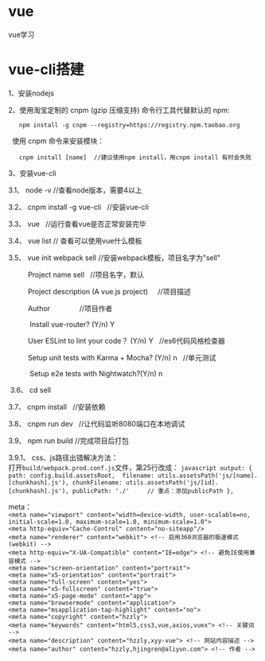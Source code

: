 # vue
  vue学习

# vue-cli搭建

1、安装nodejs

2、使用淘宝定制的 cnpm (gzip 压缩支持) 命令行工具代替默认的 npm:
```
   npm install -g cnpm --registry=https://registry.npm.taobao.org
```	 

   使用 cnpm 命令来安装模块：
```	 
   cnpm install [name]  //建议使用npm install，用cnpm install 有时会失败
```	 

3、安装vue-cli

  3.1、 node -v               //查看node版本，需要4以上

  3.2、 cnpm install -g vue-cli   //安装vue-cli

  3.3、 vue                   //运行查看vue是否正常安装完毕

  3.4、 vue list              // 查看可以使用vue什么模板

  3.5、 vue init webpack sell    //安装webpack模板，项目名字为"sell"

            Project name sell    //项目名字，默认

            Project description (A vue.js project)     //项目描述

            Author               //项目作者

            Install vue-router?  (Y/n)    Y

            User ESLint to lint your code？ (Y/n)  Y    //es6代码风格检查器

            Setup unit tests with Karma + Mocha? (Y/n)  n   //单元测试

            Setup e2e tests with Nightwatch?(Y/n)  n

  3.6、 cd sell

  3.7、 cnpm install   //安装依赖

  3.8、 cnpm run dev   //让代码监听8080端口在本地调试
  
  3.9、 npm run build  //完成项目后打包
  
  3.9.1、 css、js路径出错解决方法：<br />
          打开```build/webpack.prod.conf.js```文件，第25行改成：
          ```javascript
          output: {
            path: config.build.assetsRoot, 
            filename: utils.assetsPath('js/[name].[chunkhash].js'),
            chunkFilename: utils.assetsPath('js/[id].[chunkhash].js'),
            publicPath: './'     // 重点：添加publicPath
          }, 
          ```


meta：<br />
    ```<meta name="viewport" content="width=device-width, user-scalable=no, initial-scale=1.0, maximum-scale=1.0, minimum-scale=1.0">```<br />
    ```<meta http-equiv="Cache-Control" content="no-siteapp"/>```<br />
    ```<meta name="renderer" content="webkit"> <!-- 启用360浏览器的极速模式(webkit) -->```<br />
    ```<meta http-equiv="X-UA-Compatible" content="IE=edge"> <!-- 避免IE使用兼容模式 -->```<br />
    ```<meta name="screen-orientation" content="portrait">```<br />
    ```<meta name="x5-orientation" content="portrait">```<br />
    ```<meta name="full-screen" content="yes">```<br />
    ```<meta name="x5-fullscreen" content="true">```<br />
    ```<meta name="x5-page-mode" content="app">```<br />
    ```<meta name="browsermode" content="application">```<br />
    ```<meta name="msapplication-tap-highlight" content="no">```<br />
    ```<meta name="copyright" content="hzzly">```<br />
    ```<meta name="keywords" content="html5,css3,vue,axios,vuex"> <!-- 关键词 -->```<br />
    ```<meta name="description" content="hzzly,xyy-vue"> <!-- 网站内容描述 -->```<br />
    ```<meta name="author" content="hzzly,hjingren@aliyun.com"> <!-- 作者 -->```
